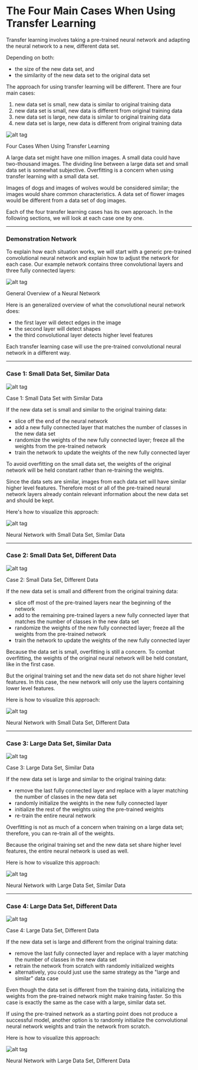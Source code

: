 # The Four Main Cases When Using Transfer Learning

Transfer learning involves taking a pre-trained neural network and adapting the neural network to a new, different data set.

Depending on both:

- the size of the new data set, and
- the similarity of the new data set to the original data set

The approach for using transfer learning will be different. There are four main cases:

1. new data set is small, new data is similar to original training data
2. new data set is small, new data is different from original training data
3. new data set is large, new data is similar to original training data
4. new data set is large, new data is different from original training data

![alt tag](guide-how-transfer-learning.png)

Four Cases When Using Transfer Learning

A large data set might have one million images. A small data could have two-thousand images. The dividing line between a large data set and small data set is somewhat subjective. Overfitting is a concern when using transfer learning with a small data set.

Images of dogs and images of wolves would be considered similar; the images would share common characteristics. A data set of flower images would be different from a data set of dog images.

Each of the four transfer learning cases has its own approach. In the following sections, we will look at each case one by one.

***

### Demonstration Network

To explain how each situation works, we will start with a generic pre-trained convolutional neural network and explain how to adjust the network for each case. Our example network contains three convolutional layers and three fully connected layers:

![alt tag](demoNetwork.png)

General Overview of a Neural Network

Here is an generalized overview of what the convolutional neural network does:

- the first layer will detect edges in the image
- the second layer will detect shapes
- the third convolutional layer detects higher level features

Each transfer learning case will use the pre-trained convolutional neural network in a different way.

***

### Case 1: Small Data Set, Similar Data

![alt tag](smallDatasetSimilarData.png)

Case 1: Small Data Set with Similar Data

If the new data set is small and similar to the original training data:

- slice off the end of the neural network
- add a new fully connected layer that matches the number of classes in the new data set
- randomize the weights of the new fully connected layer; freeze all the weights from the pre-trained network
- train the network to update the weights of the new fully connected layer

To avoid overfitting on the small data set, the weights of the original network will be held constant rather than re-training the weights.

Since the data sets are similar, images from each data set will have similar higher level features. Therefore most or all of the pre-trained neural network layers already contain relevant information about the new data set and should be kept.

Here's how to visualize this approach:

![alt tag](smallDatasetSimilarDataNeuralNet.png)

Neural Network with Small Data Set, Similar Data

***

### Case 2: Small Data Set, Different Data

![alt tag](smallDatasetDifferentData.png)

Case 2: Small Data Set, Different Data

If the new data set is small and different from the original training data:

- slice off most of the pre-trained layers near the beginning of the network
- add to the remaining pre-trained layers a new fully connected layer that matches the number of classes in the new data set
- randomize the weights of the new fully connected layer; freeze all the weights from the pre-trained network
- train the network to update the weights of the new fully connected layer

Because the data set is small, overfitting is still a concern. To combat overfitting, the weights of the original neural network will be held constant, like in the first case.

But the original training set and the new data set do not share higher level features. In this case, the new network will only use the layers containing lower level features.

Here is how to visualize this approach:

![alt tag](smallDatasetDifferentDataNetwork.png)

Neural Network with Small Data Set, Different Data

***

### Case 3: Large Data Set, Similar Data

![alt tag](largeDatasetSimilarData.png)

Case 3: Large Data Set, Similar Data

If the new data set is large and similar to the original training data:

- remove the last fully connected layer and replace with a layer matching the number of classes in the new data set
- randomly initialize the weights in the new fully connected layer
- initialize the rest of the weights using the pre-trained weights
- re-train the entire neural network

Overfitting is not as much of a concern when training on a large data set; therefore, you can re-train all of the weights.

Because the original training set and the new data set share higher level features, the entire neural network is used as well.

Here is how to visualize this approach:

![alt tag](largeDatasetSimilarDataNet.png)

Neural Network with Large Data Set, Similar Data

***

### Case 4: Large Data Set, Different Data

![alt tag](largeDatasetDifferentData.png)

Case 4: Large Data Set, Different Data

If the new data set is large and different from the original training data:

- remove the last fully connected layer and replace with a layer matching the number of classes in the new data set
- retrain the network from scratch with randomly initialized weights
- alternatively, you could just use the same strategy as the "large and similar" data case

Even though the data set is different from the training data, initializing the weights from the pre-trained network might make training faster. So this case is exactly the same as the case with a large, similar data set.

If using the pre-trained network as a starting point does not produce a successful model, another option is to randomly initialize the convolutional neural network weights and train the network from scratch.

Here is how to visualize this approach:

![alt tag](largeDatasetDifferentDataNet.png)

Neural Network with Large Data Set, Different Data

